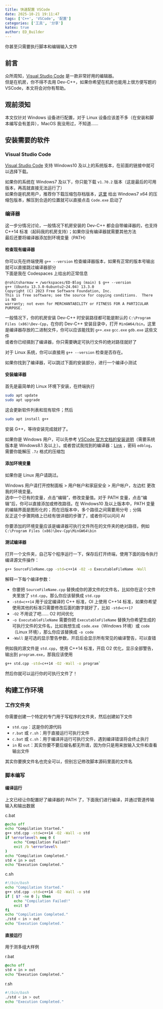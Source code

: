 ```yaml
---
title: 快速配置 VSCode
date: 2025-10-21 19:11:47
tags: ['C++', 'VSCode', '配置']
categories: ['工具', '分享']
katex: true
author: ED_Builder
---
```


你甚至只需要执行脚本和编辑输入文件

<!-- more -->

## 前言
众所周知，[Visual Studio Code](https://code.visualstudio.com) 是一款非常好用的编辑器。  
但是在机房，你不得不去用 Dev-C++，如果你希望在机房也能用上很方便写题的 VSCode，本文将会对你有帮助。
## 观前须知
本文仅针对 Windows 设备进行配置，对于 Linux 设备应该差不多（在安装和脚本编写会有差异），MacOS 我没用过，不知道……
## 安装需要的软件
### Visual Studio Code
[Visual Studio Code](https://code.visualstudio.com/download) 支持 Windows10 及以上的系统版本，在前面的链接中就可以选择下载。

如果你的系统在 Windows7 及以下，你只能下载 `v1.70.2` 版本（这是最后的可用版本，再高就直接无法运行了）  
如果你是机房用户，推荐你下载压缩包存档版本，[这里](https://update.code.visualstudio.com/1.70.2/win32-x64-user/stable) 给出 Windows7 x64 的压缩包版本，解压到合适的位置就可以直接点击 `Code.exe` 启动了
### 编译器
这一步分情况讨论，一般情况下机房安装的 Dev-C++ 都会自带编译器的，也支持 C++14 标准（起码我的机房支持）；如果你没有编译器就需要其他方法  
最后还要将编译器添加到环境变量（PATH）
#### 检查现有编译器
你可以先在终端使用 `g++ --version` 检查编译器版本，如果有正常的版本号输出就可以直接跳过编译器部分  
下面是我在 Codespaces 上给出的正常信息
```
@rohitsharmaw ➜ /workspaces/ED-Blog (main) $ g++ --version
g++ (Ubuntu 13.3.0-6ubuntu2~24.04) 13.3.0
Copyright (C) 2023 Free Software Foundation, Inc.
This is free software; see the source for copying conditions.  There is NO
warranty; not even for MERCHANTABILITY or FITNESS FOR A PARTICULAR PURPOSE.
```

一般情况下，你的机房安装 Dev-C++ 时安装路径都可能是默认的 `C:\Program Files (x86)\Dev-Cpp`，在你的 Dev-C++ 安装目录中，打开 `MinGW64/bin`，这里是编译器存放的二进制文件，你可以应该能找到 `g++.exe` `gcc.exe` `gdb.exe` 这些文件  
或者你已经搞到了编译器，你只需要确定可执行文件的绝对路径就好了

对于 Linux 系统，你可以直接用 `g++ --version` 检查是否存在。

如果你找到了编译器，可以跳过下面的安装部分，进行一个编译小测试
#### 安装编译器
首先是最简单的 Linux 环境下安装，在终端执行
```sh
sudo apt update
sudo apt upgrade
```
这会更新软件列表和现有软件；然后
```sh
sudo apt install g++
```
安装 G++，等待安装完成就好了。

如果你是 Windows 用户，可以先参考 [VSCode 官方文档的安装说明](https://code.visualstudio.com/docs/cpp/config-mingw#_installing-the-mingww64-toolchain)（需要系统版本是 Windows8.1 及以上）。或者尝试我找到的编译器：[Link](https://wwnh.lanzoum.com/iNtFo38zuhhg) ，密码 `edblog`，需要你能解压 `.7z` 格式的压缩包
#### 添加环境变量
如果你是 Linux 用户请跳过。

Windows 用户请打开控制面板 > 用户帐户和家庭安全 > 用户帐户，左边栏 更改我的环境变量。  
选中一个已有的变量，点击“编辑”，修改变量值。对于 PATH 变量，点击“编辑”后，你可以直接添加或修改路径。在 Windows10 及以上版本中，PATH 变量的编辑界面是图形化的；而在旧版本中，多个路径之间需要用分号 `;` 分隔  
反正这个步骤网络上已经有很详细的步骤了，或者你可以问问 AI

你要添加的环境变量应该是编译器可执行文件所在的文件夹的绝对路径，例如 `C:\Program Files (x86)\Dev-Cpp\MinGW64\bin`
#### 测试编译器
打开一个文件夹，自己写个程序运行一下，保存后打开终端，使用下面的指令执行编译源文件操作：
```sh
g++ SourceFileName.cpp -std=c++14 -O2 -o ExecutableFileName -Wall
```
解释一下每个编译参数：

- 你要把 `SourceFileName.cpp` 替换成你的源文件的文件名，比如你在这个文件夹里放了 `std.cpp`，那么你应该替换成 `std.cpp`
- `-std=c++14` 用于设定编译的 C++ 标准，OI 上使用 C++14 标准，如果你希望使用其他的标准只需要修改后面的数字就好了，比如 `-std=c++17`
- `-O2` 不用说了吧…… O2 时间优化
- `-o ExecutableFileName` 需要你把 `ExecutableFileName` 替换为你希望生成的可执行文件的文件名，比如我想生成 `code.exe`（Windows 环境）或 `code`（Linux 环境），那么你应该替换成 `-o code`
- `-Wall` 是可选的显示警告参数，开启后会显示所有常见的编译警告，可以查错

例如我的源文件是 `std.cpp`，使用 C++14 标准，开启 O2 优化，显示全部警告，输出到 `program.exe`，那我应该使用
```sh
g++ std.cpp -std=c++14 -O2 -Wall -o program`
```

然后你就可以运行你的可执行文件了！
## 构建工作环境
### 工作文件夹
你需要创建一个特定的专门用于写程序的文件夹，然后创建如下文件
- `std.cpp`：这是你的源代码
- `r.bat` 或 `r.sh`：用于直接运行可执行文件
- `c.bat` 或 `c.sh`：用于编译并运行可执行文件，遇到编译错误将会终止执行
- `in` 和 `out`：其实你要不要后缀名都无所谓，因为你只是用来放输入文件和查看输出文件

其实你要换文件名也完全可以，但别忘记修改脚本源码里面的文件名
### 脚本编写
#### 编译运行
上文已经让你配置好了编译器的 PATH 了，下面我们进行编译，并通过管道传输输入和输出数据

c.bat
```bat
@echo off
echo "Compilation Started."
g++ std.cpp -std=c++14 -O2 -Wall -o std
if %errorlevel% neq 0 (
    echo "Compilation Failed!"
    exit /b %errorlevel%
)
echo "Compilation Completed."
std < in > out
echo "Execution Completed."
```

c.sh
```sh
#!/bin/bash
echo "Compilation Started."
g++ std.cpp -std=c++14 -O2 -Wall -o std
if [ $? -ne 0 ]; then
    echo "Compilation Failed!"
    exit $?
fi
echo "Compilation Completed."
./std < in > out
echo "Execution Completed."
```
#### 直接运行
用于测多组大样例

r.bat
```bat
@echo off
std < in > out
echo "Execution Completed."
```

r.sh
```sh
#!/bin/bash
./std < in > out
echo "Execution Completed."
```

